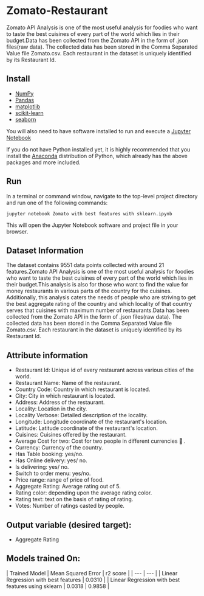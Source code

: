 # Zomato-Restaurant
Zomato API Analysis is one of the most useful analysis for foodies who want to taste the best cuisines of every part of the world which lies in their budget.Data has been collected from the Zomato API in the form of .json files(raw data). The collected data has been stored in the Comma Separated Value file Zomato.csv. Each restaurant in the dataset is uniquely identified by its Restaurant Id.

## Install
- [NumPy](http://www.numpy.org/)
- [Pandas](http://pandas.pydata.org/)
- [matplotlib](http://matplotlib.org/)
- [scikit-learn](http://scikit-learn.org/stable/)
- [seaborn](https://seaborn.pydata.org/)

You will also need to have software installed to run and execute a [Jupyter Notebook](http://ipython.org/notebook.html)

If you do not have Python installed yet, it is highly recommended that you install the [Anaconda](http://continuum.io/downloads) distribution of Python, which already has the above packages and more included.

## Run
In a terminal or command window, navigate to the top-level project directory and run one of the following commands:
```
jupyter notebook Zomato with best features with sklearn.ipynb
```
This will open the Jupyter Notebook software and project file in your browser.

## Dataset Information
The dataset contains 9551 data points collected with around 21 features.Zomato API Analysis is one of the most useful analysis for foodies who want to taste the best cuisines of every part of the world which lies in their budget.This analysis is also for those who want to find the value for money restaurants in various parts of the country for the cuisines. Additionally, this analysis caters the needs of people who are striving to get the best aggregate rating of the country and which locality of that country serves that cuisines with maximum number of restaurants.Data has been collected from the Zomato API in the form of .json files(raw data). The collected data has been stored in the Comma Separated Value file Zomato.csv. Each restaurant in the dataset is uniquely identified by its Restaurant Id.

## Attribute information
- Restaurant Id: Unique id of every restaurant across various cities of the world.
- Restaurant Name: Name of the restaurant.
- Country Code: Country in which restaurant is located.
- City: City in which restaurant is located.
- Address: Address of the restaurant.
- Locality: Location in the city.
- Locality Verbose: Detailed description of the locality.
- Longitude: Longitude coordinate of the restaurant's location.
- Latitude: Latitude coordinate of the restaurant's location.
- Cuisines: Cuisines offered by the restaurant.
- Average Cost for two: Cost for two people in different currencies 👫 .
- Currency: Currency of the country.
- Has Table booking: yes/no.
- Has Online delivery: yes/ no.
- Is delivering: yes/ no.
- Switch to order menu: yes/no.
- Price range: range of price of food.
- Aggregate Rating: Average rating out of 5.
- Rating color: depending upon the average rating color.
- Rating text: text on the basis of rating of rating.
- Votes: Number of ratings casted by people.

## Output variable (desired target):
- Aggregate Rating

## Models trained On:
| Trained Model | Mean Squared Error | r2 score |
| --- | --- |
| Linear Regression with best features | 0.0310 |
| Linear Regression with best features using sklearn | 0.0318 | 0.9858 |

